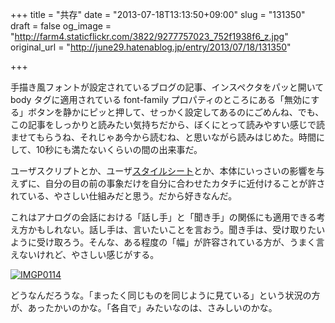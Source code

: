 +++
title = "共存"
date = "2013-07-18T13:13:50+09:00"
slug = "131350"
draft = false
og_image = "http://farm4.staticflickr.com/3822/9277757023_752f1938f6_z.jpg"
original_url = "http://june29.hatenablog.jp/entry/2013/07/18/131350"

+++

<p>手描き風フォントが設定されているブログの記事、インスペクタをパッと開いて body タグに適用されている font-family プロパティのところにある「無効にする」ボタンを静かにピッと押して、せっかく設定してあるのにごめんね、でも、この記事をしっかりと読みたい気持ちだから、ぼくにとって読みやすい感じで読ませてもらうね、それじゃあ今から読むね、と思いながら読みはじめた。時間にして、10秒にも満たないくらいの間の出来事だ。</p>
<p>ユーザスクリプトとか、ユーザ<a class="keyword" href="http://d.hatena.ne.jp/keyword/%A5%B9%A5%BF%A5%A4%A5%EB%A5%B7%A1%BC%A5%C8">スタイルシート</a>とか、本体にいっさいの影響を与えずに、自分の目の前の事象だけを自分に合わせたカタチに近付けることが許されている、やさしい仕組みだと思う。だから好きなんだ。</p>
<p>これはアナログの会話における「話し手」と「聞き手」の関係にも適用できる考え方かもしれない。話し手は、言いたいことを言おう。聞き手は、受け取りたいように受け取ろう。そんな、ある程度の「幅」が許容されている方が、うまく言えないけれど、やさしい感じがする。</p>
<p><a href="http://www.flickr.com/photos/june29/9277757023/" title="IMGP0114 by june29, on Flickr"><img src="http://farm4.staticflickr.com/3822/9277757023_752f1938f6_z.jpg" alt="IMGP0114"></a></p>
<p>どうなんだろうな。「まったく同じものを同じように見ている」という状況の方が、あったかいのかな。「各自で」みたいなのは、さみしいのかな。</p>
